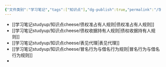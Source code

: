 ```yaml
---
{"文件类别":"学习笔记","tags":["知识点"],"dg-publish":true,"permalink":"/学习笔记studyup/知识点cheese/基于信赖保护原则的归属规范/","dgPassFrontmatter":true,"created":"2024-07-30T12:11:00.338+08:00","updated":"2024-09-11T12:08:03.223+08:00"}
---
```


- [[学习笔记studyup/知识点cheese/债权准占有人规则\|债权准占有人规则]]
- [[学习笔记studyup/知识点cheese/债权收据持有人规则\|债权收据持有人规则]]
- [[学习笔记studyup/知识点cheese/表见代理\|表见代理]]
- [[学习笔记studyup/知识点cheese/冒名行为与借名行为规则\|冒名行为与借名行为规则]]
- 